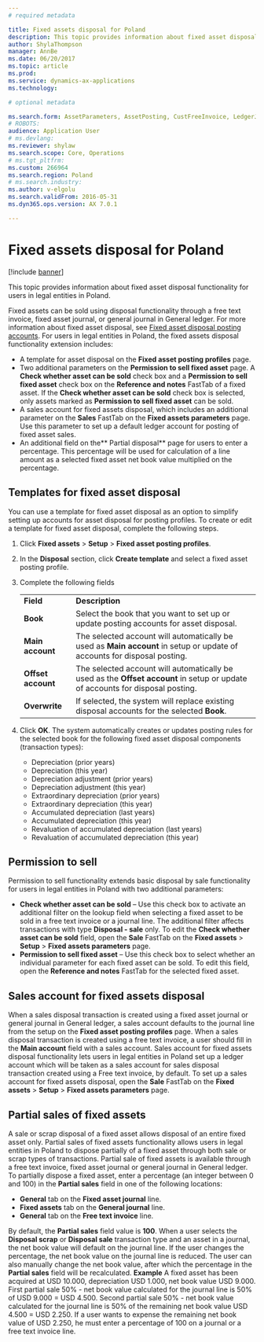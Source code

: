 ```yaml
---
# required metadata

title: Fixed assets disposal for Poland
description: This topic provides information about fixed asset disposal functionality for users in legal entities in Poland. 
author: ShylaThompson
manager: AnnBe
ms.date: 06/20/2017
ms.topic: article
ms.prod: 
ms.service: dynamics-ax-applications
ms.technology: 

# optional metadata

ms.search.form: AssetParameters, AssetPosting, CustFreeInvoice, LedgerJournalTable
# ROBOTS: 
audience: Application User
# ms.devlang: 
ms.reviewer: shylaw
ms.search.scope: Core, Operations
# ms.tgt_pltfrm: 
ms.custom: 266964
ms.search.region: Poland
# ms.search.industry: 
ms.author: v-elgolu
ms.search.validFrom: 2016-05-31
ms.dyn365.ops.version: AX 7.0.1

---
```


# Fixed assets disposal for Poland

[!include [banner](../includes/banner.md)]

This topic provides information about fixed asset disposal functionality for users in legal entities in Poland. 

Fixed assets can be sold using disposal functionality through a free text invoice, fixed asset journal, or general journal in General ledger. For more information about fixed asset disposal, see [Fixed asset disposal posting accounts](../fixed-assets/fixed-asset-disposal-posting-accounts.md). For users in legal entities in Poland, the fixed assets disposal functionality extension includes:

-   A template for asset disposal on the **Fixed asset posting profiles** page.
-   Two additional parameters on the **Permission to sell fixed asset** page. A **Check whether asset can be sold** check box and a **Permission to sell fixed asset** check box on the **Reference and notes** FastTab of a fixed asset. If the **Check whether asset can be sold** check box is selected, only assets marked as **Permission to sell fixed asset** can be sold.
-   A sales account for fixed assets disposal, which includes an additional parameter on the **Sales** FastTab on the **Fixed assets parameters** page. Use this parameter to set up a default ledger account for posting of fixed asset sales.
-   An additional field on the** Partial disposal** page for users to enter a percentage. This percentage will be used for calculation of a line amount as a selected fixed asset net book value multiplied on the percentage.

## Templates for fixed asset disposal
You can use a template for fixed asset disposal as an option to simplify setting up accounts for asset disposal for posting profiles. To create or edit a template for fixed asset disposal, complete the following steps.

1. Click **Fixed assets** &gt; **Setup** &gt; **Fixed asset posting profiles**.
2. In the **Disposal** section, click **Create template** and select a fixed asset posting profile.
3. Complete the following fields

   |                                 |                                                                                                                                             |
   |---------------------------------|---------------------------------------------------------------------------------------------------------------------------------------------|
   |     <strong>Field</strong>      |                                                        <strong>Description</strong>                                                         |
   |      <strong>Book</strong>      |                           Select the book that you want to set up or update posting accounts for asset disposal.                            |
   |  <strong>Main account</strong>  |    The selected account will automatically be used as <strong>Main account</strong> in setup or update of accounts for disposal posting.    |
   | <strong>Offset account</strong> | The selected account will automatically be used as the <strong>Offset account</strong> in setup or update of accounts for disposal posting. |
   |   <strong>Overwrite</strong>    |                   If selected, the system will replace existing disposal accounts for the selected <strong>Book</strong>.                   |


4. Click **OK**. The system automatically creates or updates posting rules for the selected book for the following fixed asset disposal components (transaction types):
   -   Depreciation (prior years)
   -   Depreciation (this year)
   -   Depreciation adjustment (prior years)
   -   Depreciation adjustment (this year)
   -   Extraordinary depreciation (prior years)
   -   Extraordinary depreciation (this year)
   -   Accumulated depreciation (last years)
   -   Accumulated depreciation (this year)
   -   Revaluation of accumulated depreciation (last years)
   -   Revaluation of accumulated depreciation (this year)

## Permission to sell
Permission to sell functionality extends basic disposal by sale functionality for users in legal entities in Poland with two additional parameters:

-   **Check whether asset can be sold** – Use this check box to activate an additional filter on the lookup field when selecting a fixed asset to be sold in a free text invoice or a journal line. The additional filter affects transactions with type **Disposal - sale** only. To edit the **Check whether asset can be sold** field, open the **Sale** FastTab on the **Fixed assets** &gt; **Setup** &gt; **Fixed assets parameters** page.
-   **Permission to sell fixed asset** – Use this check box to select whether an individual parameter for each fixed asset can be sold. To edit this field, open the **Reference and notes** FastTab for the selected fixed asset.

## Sales account for fixed assets disposal
When a sales disposal transaction is created using a fixed asset journal or general journal in General ledger, a sales account defaults to the journal line from the setup on the **Fixed asset posting profiles** page. When a sales disposal transaction is created using a free text invoice, a user should fill in the **Main account** field with a sales account. Sales account for fixed assets disposal functionality lets users in legal entities in Poland set up a ledger account which will be taken as a sales account for sales disposal transaction created using a Free text invoice, by default. To set up a sales account for fixed assets disposal, open the **Sale** FastTab on the **Fixed assets** &gt; **Setup** &gt; **Fixed assets parameters** page.

## Partial sales of fixed assets
A sale or scrap disposal of a fixed asset allows disposal of an entire fixed asset only. Partial sales of fixed assets functionality allows users in legal entities in Poland to dispose partially of a fixed asset through both sale or scrap types of transactions. Partial sale of fixed assets is available through a free text invoice, fixed asset journal or general journal in General ledger. To partially dispose a fixed asset, enter a percentage (an integer between 0 and 100) in the **Partial sales** field in one of the following locations:

-   **General** tab on the **Fixed asset journal** line.
-   **Fixed assets** tab on the **General journal** line.
-   **General** tab on the **Free text invoice** line.

By default, the **Partial sales** field value is **100**. When a user selects the **Disposal scrap** or **Disposal sale** transaction type and an asset in a journal, the net book value will default on the journal line. If the user changes the percentage, the net book value on the journal line is reduced. The user can also manually change the net book value, after which the percentage in the **Partial sales** field will be recalculated. **Example** A fixed asset has been acquired at USD 10.000, depreciation USD 1.000, net book value USD 9.000. First partial sale 50% - net book value calculated for the journal line is 50% of USD 9.000 = USD 4.500. Second partial sale 50% - net book value calculated for the journal line is 50% of the remaining net book value USD 4.500 = USD 2.250. If a user wants to expense the remaining net book value of USD 2.250, he must enter a percentage of 100 on a journal or a free text invoice line.



